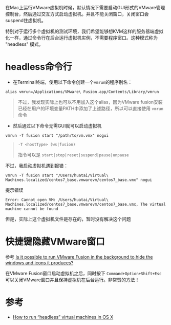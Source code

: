 在Mac上运行VMware虚拟机时候，默认情况下需要启动GUI形式的VMware管理控制台，然后通过交互方式启动虚拟机。并且不能关闭窗口，关闭窗口会suspend住虚拟机。

特别对于运行多个虚拟机的测试环境，我们希望能够想KVM这样的服务器端虚拟化一样，通过命令行在后台运行虚拟机实例，不需要程序窗口。这种模式称为 "headless" 模式。

# headless命令行

* 在Terminal终端，使用以下命令创建一个`vmrun`的程序别名：

```
alias vmrun=/Applications/VMware\ Fusion.app/Contents/Library/vmrun
```

> 不过，我发现实际上也可以不用加入这个alias，因为VMware fusion安装已经在用户的环境变量PATH中添加了上述路径，所以可以直接使用 `vmrun` 命令

* 然后通过以下命令无需GUI就可以启动虚拟机

```
vmrun -T fusion start "/path/to/vm.vmx" nogui
```

> `-T <hostType> (ws|fusion)`
>
> 指令可以是 `start|stop|reset|suspend|pause|unpause`

不过，我启动虚拟机遇到报错：

```
vmrun -T fusion start "/Users/huatai/Virtual\ Machines.localized/centos7_base.vmwarevm/centos7_base.vmx" nogui
```

提示错误

```
Error: Cannot open VM: /Users/huatai/Virtual\ Machines.localized/centos7_base.vmwarevm/centos7_base.vmx, The virtual machine cannot be found
```

但是，实际上这个虚拟机文件是存在的，暂时没有解决这个问题

# 快捷键隐藏VMware窗口

参考 [Is it possible to run VMware Fusion in the background to hide the windows and icons it produces?](https://apple.stackexchange.com/questions/68928/is-it-possible-to-run-vmware-fusion-in-the-background-to-hide-the-windows-and-ic/68941)

在VMware Fusion窗口启动虚拟机之后，同时按下 `Command+Option+Shift+Esc` 可以关闭VMware窗口并且保持虚拟机在后台运行。非常赞的方法！

# 参考

* [How to run “headless” virtual machines in OS X](https://www.macissues.com/2016/01/03/how-to-run-headless-virtual-machines-in-os-x/)